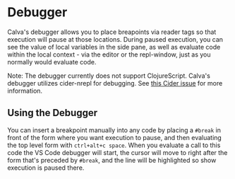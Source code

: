 # Debugger

Calva's debugger allows you to place breapoints via reader tags so that execution will pause at those locations. During paused execution, you can see the value of local variables in the side pane, as well as evaluate code within the local context - via the editor or the repl-window, just as you normally would evaluate code.

Note: The debugger currently does not support ClojureScript. Calva's debugger utilizes cider-nrepl for debugging. See [this Cider issue](https://github.com/clojure-emacs/cider/issues/1416) for more information.

## Using the Debugger

You can insert a breakpoint manually into any code by placing a `#break` in front of the form where you want execution to pause, and then evaluating the top level form with `ctrl+alt+c space`. When you evaluate a call to this code the VS Code debugger will start, the cursor will move to right after the form that's preceded by `#break`, and the line will be highlighted so show execution is paused there.

<!-- explain that the form following the #break is eval'd. And explain #dbg. -->